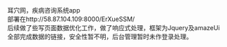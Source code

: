 耳穴网，疾病咨询系统app  
部署在http://58.87.104.109:8000/ErXueSSM/  
后续做了些写页面数据优化工作，做了响应式处理，框架为Jquery及amazeUi  
全部完成数据的链接，安全性暂不明，后台管理暂时未作登录处理。
